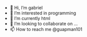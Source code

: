- 👋 Hi, I’m gabriel
- 👀 I’m interested in programming
- 🌱 I’m currently html
- 💞️ I’m looking to collaborate on ...
- 📫 How to reach me @guapman101

<!---
bollsm/bollsm is a ✨ special ✨ repository because its `README.md` (this file) appears on your GitHub profile.
You can click the Preview link to take a look at your changes.
--->
